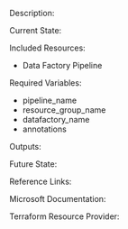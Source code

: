 Description:


Current State:  


Included Resources:  
- Data Factory Pipeline  

Required Variables:  
- pipeline_name
- resource_group_name
- datafactory_name
- annotations

Outputs:  


Future State:  


Reference Links:  

Microsoft Documentation:


Terraform Resource Provider:
